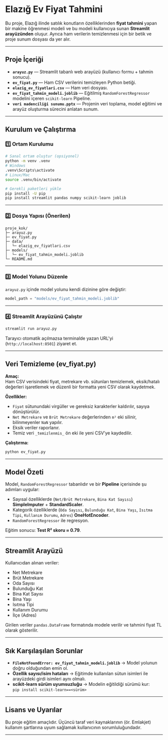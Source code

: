 # Elazığ Ev Fiyat Tahmini

Bu proje, Elazığ ilinde satılık konutların özelliklerinden **fiyat tahmini** yapan bir makine öğrenmesi modeli ve bu modeli kullanıcıya sunan **Streamlit arayüzünden** oluşur. Ayrıca ham verilerin temizlenmesi için bir betik ve proje sunum dosyası da yer alır.

---

## Proje İçeriği

- **`arayuz.py`** — Streamlit tabanlı web arayüzü (kullanıcı formu + tahmin sonucu).
- **`ev_fiyat.py`** — Ham CSV verilerini temizleyen Python betiği.
- **`elazig_ev_fiyatlari.csv`** — Ham veri dosyası.
- **`ev_fiyat_tahmin_modeli.joblib`** — Eğitilmiş `RandomForestRegressor` modelini içeren `scikit-learn` Pipeline.
- **`veri madenciliği sunumu.pptx`** — Projenin veri toplama, model eğitimi ve arayüz oluşturma sürecini anlatan sunum.

---

## Kurulum ve Çalıştırma

### 1️⃣ Ortam Kurulumu
```bash
# Sanal ortam oluştur (opsiyonel)
python -m venv .venv
# Windows
.venv\Scripts\activate
# Linux/Mac
source .venv/bin/activate

# Gerekli paketleri yükle
pip install -U pip
pip install streamlit pandas numpy scikit-learn joblib
```

---

### 2️⃣ Dosya Yapısı (Önerilen)
```
proje_kok/
├─ arayuz.py
├─ ev_fiyat.py
├─ data/
│  └─ elazig_ev_fiyatlari.csv
├─ models/
│  └─ ev_fiyat_tahmin_modeli.joblib
└─ README.md
```

---

### 3️⃣ Model Yolunu Düzenle
`arayuz.py` içinde model yolunu kendi dizinine göre değiştir:
```python
model_path = "models/ev_fiyat_tahmin_modeli.joblib"
```

---

### 4️⃣ Streamlit Arayüzünü Çalıştır
```bash
streamlit run arayuz.py
```
Tarayıcı otomatik açılmazsa terminalde yazan URL'yi (`http://localhost:8501`) ziyaret et.

---

## Veri Temizleme (ev_fiyat.py)

**Amaç:**  
Ham CSV verisindeki fiyat, metrekare vb. sütunları temizlemek, eksik/hatalı değerleri işaretlemek ve düzenli bir formatta yeni CSV olarak kaydetmek.

**Özellikler:**
- `Fiyat` sütunundaki virgüller ve gereksiz karakterler kaldırılır, sayıya dönüştürülür.
- `Net Metrekare` ve `Brüt Metrekare` değerlerinden `m²` eki silinir, bilinmeyenler `NaN` yapılır.
- Eksik veriler raporlanır.
- Temiz veri `_temizlenmis_` ön eki ile yeni CSV’ye kaydedilir.

**Çalıştırma:**
```bash
python ev_fiyat.py
```

---

## Model Özeti

Model, `RandomForestRegressor` tabanlıdır ve bir **Pipeline** içerisinde şu adımları uygular:
- Sayısal özelliklerde (`Net/Brüt Metrekare`, `Bina Kat Sayısı`) **SimpleImputer** + **StandardScaler**.
- Kategorik özelliklerde (`Oda Sayısı`, `Bulunduğu Kat`, `Bina Yaşı`, `Isıtma Tipi`, `Kullanım Durumu`, `Adres`) **OneHotEncoder**.
- `RandomForestRegressor` ile regresyon.

Eğitim sonucu: **Test R² skoru ≈ 0.79**.

---

## Streamlit Arayüzü

Kullanıcıdan alınan veriler:
- Net Metrekare
- Brüt Metrekare
- Oda Sayısı
- Bulunduğu Kat
- Bina Kat Sayısı
- Bina Yaşı
- Isıtma Tipi
- Kullanım Durumu
- İlçe (Adres)

Girilen veriler `pandas.DataFrame` formatında modele verilir ve tahmini fiyat TL olarak gösterilir.

---

## Sık Karşılaşılan Sorunlar

- **`FileNotFoundError: ev_fiyat_tahmin_modeli.joblib`**
  → Model yolunun doğru olduğundan emin ol.
- **Özellik sayısı/isim hataları**
  → Eğitimde kullanılan sütun isimleri ile arayüzdeki girdi isimleri aynı olmalı.
- **scikit-learn sürüm uyumsuzluğu**
  → Modelin eğitildiği sürümü kur:  
    `pip install scikit-learn==<sürüm>`

---

## Lisans ve Uyarılar
Bu proje eğitim amaçlıdır. Üçüncü taraf veri kaynaklarının (ör. Emlakjet) kullanım şartlarına uyum sağlamak kullanıcının sorumluluğundadır.

---
